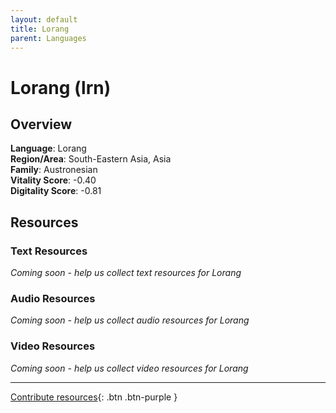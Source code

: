 ```yaml
---
layout: default
title: Lorang
parent: Languages
---
```


# Lorang (lrn)

## Overview

**Language**: Lorang  
**Region/Area**: South-Eastern Asia, Asia  
**Family**: Austronesian  
**Vitality Score**: -0.40  
**Digitality Score**: -0.81  

## Resources

### Text Resources
*Coming soon - help us collect text resources for Lorang*

### Audio Resources
*Coming soon - help us collect audio resources for Lorang*

### Video Resources
*Coming soon - help us collect video resources for Lorang*

---

[Contribute resources](https://fairtrain.github.io/){: .btn .btn-purple }
